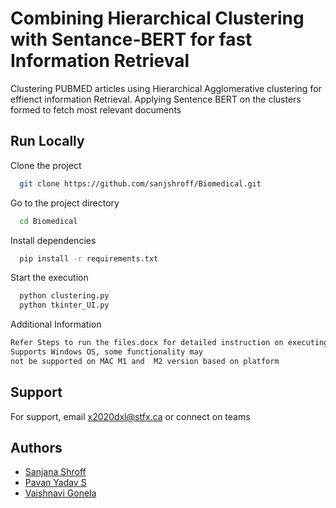 
# Combining Hierarchical Clustering with Sentance-BERT for fast Information Retrieval 

Clustering PUBMED articles using Hierarchical Agglomerative clustering for effienct information Retrieval.
Applying Sentence BERT on the clusters formed to fetch most relevant documents 


## Run Locally

Clone the project

```bash
  git clone https://github.com/sanjshroff/Biomedical.git
```

Go to the project directory

```bash
  cd Biomedical
```

Install dependencies

```bash
  pip install -r requirements.txt
```

Start the execution

```bash
  python clustering.py
  python tkinter_UI.py
```

Additional Information

```bash
Refer Steps to run the files.docx for detailed instruction on executing Files
Supports Windows OS, some functionality may 
not be supported on MAC M1 and  M2 version based on platform
```
## Support

For support, email x2020dxl@stfx.ca or connect on teams

## Authors

- [Sanjana Shroff](x2020dxl@stfx.ca)
- [Pavan Yadav S](x2020dxk@stfx.ca)
- [Vaishnavi Gonela](x2020dxw@stfx.ca)